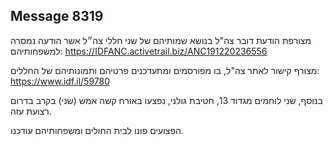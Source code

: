 ## Message 8319

מצורפת הודעת דובר צה"ל בנושא שמותיהם של שני חללי צה״ל אשר הודעה נמסרה למשפחותיהם: https://IDFANC.activetrail.biz/ANC191220236556

מצורף קישור לאתר צה"ל, בו מפורסמים ומתעדכנים פרטיהם ותמונותיהם של החללים:
https://www.idf.il/59780

בנוסף, שני לוחמים מגדוד 13, חטיבת גולני, נפצעו באורח קשה אמש (שני) בקרב בדרום רצועת עזה.

הפצועים פונו לבית החולים ומשפחותיהם עודכנו.

